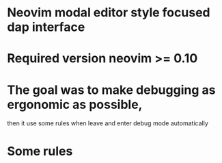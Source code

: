 # Neovim modal editor style focused dap interface


# Required version neovim >= 0.10

# The goal was to make debugging as ergonomic as possible,
then  it use some rules when leave and enter debug mode automatically

# Some rules
